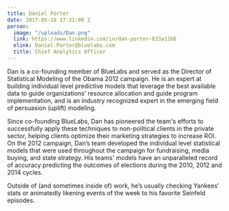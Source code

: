 ```yaml
---
title: Daniel Porter
date: 2017-05-18 17:21:00 Z
person:
  image: "/uploads/Dan.png"
  link: https://www.linkedin.com/in/dan-porter-033a11b6
  elink: Daniel.Porter@bluelabs.com
  title: Chief Analytics Officer
---
```


Dan is a co-founding member of BlueLabs and served as the Director of Statistical Modeling of the Obama 2012 campaign. He is an expert at building individual level predictive models that leverage the best available data to guide organizations’ resource allocation and guide program implementation, and is an industry recognized expert in the emerging field of persuasion (uplift) modeling.

Since co-founding BlueLabs, Dan has pioneered the team's efforts to successfully apply these techniques to non-political clients in the private sector, helping clients optimize their marketing strategies to increase ROI. On the 2012 campaign, Dan’s team developed the individual level statistical models that were used throughout the campaign for fundraising, media buying, and state strategy. His teams' models have an unparalleled record of accuracy predicting the outcomes of elections during the 2010, 2012 and 2014 cycles.

Outside of (and sometimes inside of) work, he’s usually checking Yankees’ stats or animatedly likening events of the week to his favorite Seinfeld episodes. 